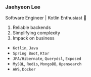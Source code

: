 ### Jaehyeon Lee

Software Engineer | Kotlin Enthusiast 🚀


1. Reliable backends
2. Simplifying complexity
3. Impack on business


- `Kotlin`, `Java`
- `Spring Boot`, `Ktor`
- `JPA/Hibernate`, `Querydsl`, `Exposed`
- `MySQL`, `Redis`, `MongoDB`, `Opensearch`
- `AWS`, `Docker`


 
